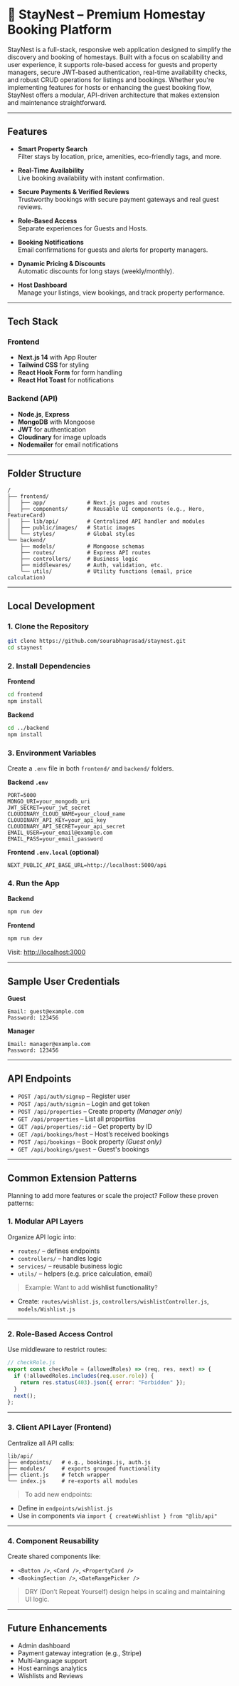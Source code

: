 # 🏡 StayNest – Premium Homestay Booking Platform

StayNest is a full-stack, responsive web application designed to simplify the discovery and booking of homestays. Built with a focus on scalability and user experience, it supports role-based access for guests and property managers, secure JWT-based authentication, real-time availability checks, and robust CRUD operations for listings and bookings. Whether you're implementing features for hosts or enhancing the guest booking flow, StayNest offers a modular, API-driven architecture that makes extension and maintenance straightforward.

---

## Features

- **Smart Property Search**  
  Filter stays by location, price, amenities, eco-friendly tags, and more.

- **Real-Time Availability**  
  Live booking availability with instant confirmation.

- **Secure Payments & Verified Reviews**  
  Trustworthy bookings with secure payment gateways and real guest reviews.

- **Role-Based Access**  
  Separate experiences for Guests and Hosts.

- **Booking Notifications**  
  Email confirmations for guests and alerts for property managers.

- **Dynamic Pricing & Discounts**  
  Automatic discounts for long stays (weekly/monthly).

- **Host Dashboard**  
  Manage your listings, view bookings, and track property performance.

---

## Tech Stack

### Frontend

- **Next.js 14** with App Router
- **Tailwind CSS** for styling
- **React Hook Form** for form handling
- **React Hot Toast** for notifications

### Backend (API)

- **Node.js**, **Express**
- **MongoDB** with Mongoose
- **JWT** for authentication
- **Cloudinary** for image uploads
- **Nodemailer** for email notifications

---
## Folder Structure

```
/
├── frontend/
│   ├── app/             # Next.js pages and routes
│   ├── components/      # Reusable UI components (e.g., Hero, FeatureCard)
│   ├── lib/api/         # Centralized API handler and modules
│   ├── public/images/   # Static images
│   └── styles/          # Global styles
└── backend/
    ├── models/          # Mongoose schemas
    ├── routes/          # Express API routes
    ├── controllers/     # Business logic
    ├── middlewares/     # Auth, validation, etc.
    └── utils/           # Utility functions (email, price calculation)
```

---

## Local Development

### 1. Clone the Repository

```bash
git clone https://github.com/sourabhaprasad/staynest.git
cd staynest
```

### 2. Install Dependencies

**Frontend**

```bash
cd frontend
npm install
```

**Backend**

```bash
cd ../backend
npm install
```

### 3. Environment Variables

Create a `.env` file in both `frontend/` and `backend/` folders.

**Backend `.env`**

```
PORT=5000
MONGO_URI=your_mongodb_uri
JWT_SECRET=your_jwt_secret
CLOUDINARY_CLOUD_NAME=your_cloud_name
CLOUDINARY_API_KEY=your_api_key
CLOUDINARY_API_SECRET=your_api_secret
EMAIL_USER=your_email@example.com
EMAIL_PASS=your_email_password
```

**Frontend `.env.local` (optional)**

```
NEXT_PUBLIC_API_BASE_URL=http://localhost:5000/api
```

### 4. Run the App

**Backend**

```bash
npm run dev
```

**Frontend**

```bash
npm run dev
```

Visit: [http://localhost:3000](http://localhost:3000)

---

## Sample User Credentials

**Guest**

```
Email: guest@example.com
Password: 123456
```

**Manager**

```
Email: manager@example.com
Password: 123456
```

---

## API Endpoints 

* `POST /api/auth/signup` – Register user
* `POST /api/auth/signin` – Login and get token
* `POST /api/properties` – Create property *(Manager only)*
* `GET /api/properties` – List all properties
* `GET /api/properties/:id` – Get property by ID
* `GET /api/bookings/host` – Host’s received bookings
* `POST /api/bookings` – Book property *(Guest only)*
* `GET /api/bookings/guest` – Guest's bookings

---

## Common Extension Patterns

Planning to add more features or scale the project? Follow these proven patterns:

### 1. **Modular API Layers**

Organize API logic into:

* `routes/` – defines endpoints
* `controllers/` – handles logic
* `services/` – reusable business logic
* `utils/` – helpers (e.g. price calculation, email)

> Example: Want to add **wishlist functionality**?

* Create: `routes/wishlist.js`, `controllers/wishlistController.js`, `models/Wishlist.js`

---

### 2. **Role-Based Access Control**

Use middleware to restrict routes:

```js
// checkRole.js
export const checkRole = (allowedRoles) => (req, res, next) => {
  if (!allowedRoles.includes(req.user.role)) {
    return res.status(403).json({ error: "Forbidden" });
  }
  next();
};
```

---

### 3. **Client API Layer (Frontend)**

Centralize all API calls:

```
lib/api/
├── endpoints/   # e.g., bookings.js, auth.js
├── modules/     # exports grouped functionality
├── client.js    # fetch wrapper
└── index.js     # re-exports all modules
```

> To add new endpoints:

* Define in `endpoints/wishlist.js`
* Use in components via `import { createWishlist } from "@lib/api"`

---

### 4. **Component Reusability**

Create shared components like:

* `<Button />`, `<Card />`, `<PropertyCard />`
* `<BookingSection />`, `<DateRangePicker />`

> DRY (Don’t Repeat Yourself) design helps in scaling and maintaining UI logic.

---

## Future Enhancements

- Admin dashboard
- Payment gateway integration (e.g., Stripe)
- Multi-language support
- Host earnings analytics
- Wishlists and Reviews

